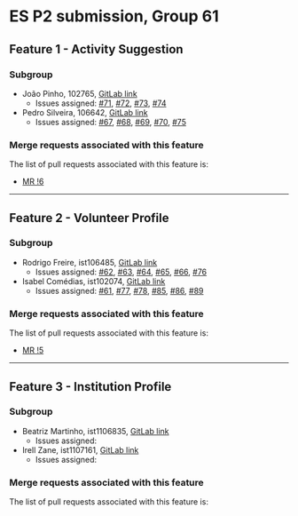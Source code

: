 # ES P2 submission, Group 61

## Feature 1 - Activity Suggestion

### Subgroup
- João Pinho, 102765, [GitLab link](https://gitlab.rnl.tecnico.ulisboa.pt/ist1102765)
    + Issues assigned: [#71](https://gitlab.rnl.tecnico.ulisboa.pt/es/es25-61/-/issues/71), [#72](https://gitlab.rnl.tecnico.ulisboa.pt/es/es25-61/-/issues/72), [#73](https://gitlab.rnl.tecnico.ulisboa.pt/es/es25-61/-/issues/73), [#74](https://gitlab.rnl.tecnico.ulisboa.pt/es/es25-61/-/issues/74)
- Pedro Silveira, 106642, [GitLab link](https://gitlab.rnl.tecnico.ulisboa.pt/ist1106642)
    + Issues assigned: [#67](https://gitlab.rnl.tecnico.ulisboa.pt/es/es25-61/-/issues/67), [#68](https://gitlab.rnl.tecnico.ulisboa.pt/es/es25-61/-/issues/68), [#69](https://gitlab.rnl.tecnico.ulisboa.pt/es/es25-61/-/issues/69), [#70](https://gitlab.rnl.tecnico.ulisboa.pt/es/es25-61/-/issues/70), [#75](https://gitlab.rnl.tecnico.ulisboa.pt/es/es25-61/-/issues/75)

### Merge requests associated with this feature

The list of pull requests associated with this feature is:

 - [MR !6](https://gitlab.rnl.tecnico.ulisboa.pt/es/es25-61/-/merge_requests/6)

---

## Feature 2 - Volunteer Profile

### Subgroup
- Rodrigo Freire, ist106485, [GitLab link](https://gitlab.rnl.tecnico.ulisboa.pt/ist1106485)
    + Issues assigned: [#62](https://gitlab.rnl.tecnico.ulisboa.pt/es/es25-61/-/issues/62), [#63](https://gitlab.rnl.tecnico.ulisboa.pt/es/es25-61/-/issues/63), [#64](https://gitlab.rnl.tecnico.ulisboa.pt/es/es25-61/-/issues/64), [#65](https://gitlab.rnl.tecnico.ulisboa.pt/es/es25-61/-/issues/65), [#66](https://gitlab.rnl.tecnico.ulisboa.pt/es/es25-61/-/issues/66), [#76](https://gitlab.rnl.tecnico.ulisboa.pt/es/es25-61/-/issues/76)
- Isabel Comédias, ist102074, [GitLab link](https://gitlab.rnl.tecnico.ulisboa.pt/ist1102074)
    + Issues assigned: [#61](https://gitlab.rnl.tecnico.ulisboa.pt/es/es25-61/-/issues/62), [#77](https://gitlab.rnl.tecnico.ulisboa.pt/es/es25-61/-/issues/76), [#78](https://gitlab.rnl.tecnico.ulisboa.pt/es/es25-61/-/issues/63), [#85](https://gitlab.rnl.tecnico.ulisboa.pt/es/es25-61/-/issues/64), [#86](https://gitlab.rnl.tecnico.ulisboa.pt/es/es25-61/-/issues/65), [#89](https://gitlab.rnl.tecnico.ulisboa.pt/es/es25-61/-/issues/66)

### Merge requests associated with this feature

The list of pull requests associated with this feature is:

- [MR !5](https://gitlab.rnl.tecnico.ulisboa.pt/es/es25-61/-/merge_requests/5)


---

## Feature 3 - Institution Profile

### Subgroup
- Beatriz Martinho, ist1106835, [GitLab link](https://gitlab.rnl.tecnico.ulisboa.pt/ist1106835)
    + Issues assigned:
- Irell Zane, ist1107161, [GitLab link](https://gitlab.rnl.tecnico.ulisboa.pt/ist1107161)
    + Issues assigned:

### Merge requests associated with this feature

The list of pull requests associated with this feature is:

